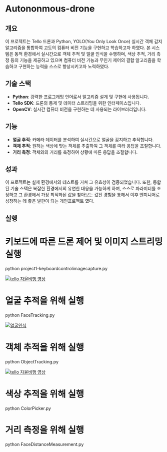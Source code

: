 # Autononmous-drone
## 개요
이 프로젝트는 Tello 드론과 Python, YOLO(You Only Look Once) 실시간 객체 감지 알고리즘을 통합하여 고도의 컴퓨터 비전 기능을 구현하고 학습하고자 하였다. 본 시스템은 동적 환경에서 실시간으로 객체 추적 및 얼굴 인식을 수행하며, 색상 추적, 거리 측정 등의 기능을 제공하고 있으며 컴퓨터 비전 기능과 무인기 제어의 결합 알고리즘을 학습하고 구현하는 능력을 스스로 향상시키고자 노력하였다.

## 기술 스택
- **Python**: 강력한 프로그래밍 언어로서 알고리즘 설계 및 구현에 사용됩니다.
- **Tello SDK**: 드론의 통제 및 데이터 스트리밍을 위한 인터페이스입니다.
- **OpenCV**: 실시간 컴퓨터 비전을 구현하는 데 사용되는 라이브러리입니다.

## 기능
- **얼굴 추적**: 카메라 데이터를 분석하여 실시간으로 얼굴을 감지하고 추적합니다.
- **객체 추적**: 원하는 색상에 맞는 객체를 추출하여 그 객체를 따라 응답을 조절합니다.
- **거리 측정**: 객체와의 거리를 측정하여 상황에 따른 응답을 조절합니다.

## 성과
이 프로젝트는 실제 환경에서의 테스트를 거쳐 그 유효성이 검증되었습니다. 또한, 통합된 기술 스택은 복잡한 환경에서의 유연한 대응을 가능하게 하며, 스스로 파라미터를 조정하고 그 환경에서 가장 최적화된 값을 찾아보는 값진 경험을 통해서 이후 엔지니어로 성장하는 데 좋은 발판이 되는 개인프로젝트 였다.

## 실행
# 키보드에 따른 드론 제어 및 이미지 스트리밍 실행
python project1-keyboardcontrolimagecapture.py

[![tello 자율비행 영상](http://img.youtube.com/vi/vpjdDePQwO4/0.jpg)](https://www.youtube.com/watch?v=vpjdDePQwO4)

# 얼굴 추적을 위해 실행
python FaceTracking.py

[![얼굴인식](https://github.com/wjstndlr/Autononmous-drone/assets/123084818/b47eb75a-ac88-4891-8285-4d16e4aed64b)](https://www.youtube.com/shorts/v4aAWXBdpA8)

# 객체 추적을 위해 실행
python ObjectTracking.py

[![tello 자율비행 영상](http://img.youtube.com/vi/IkuxG3oZ6kA/0.jpg)](https://www.youtube.com/watch?v=IkuxG3oZ6kA)

# 색상 추적을 위해 실행
python ColorPicker.py

# 거리 측정을 위해 실행
python FaceDistanceMeasurement.py
